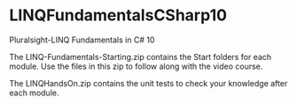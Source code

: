 # LINQFundamentalsCSharp10
Pluralsight-LINQ Fundamentals in C# 10

The LINQ-Fundamentals-Starting.zip contains the Start folders for each module. Use the files in this zip to follow along with the video course.

The LINQHandsOn.zip contains the unit tests to check your knowledge after each module.
